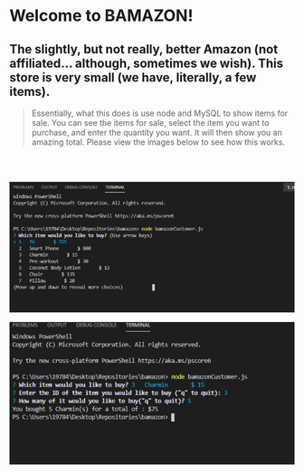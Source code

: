 
# <b>Welcome to BAMAZON!</b> 

## The slightly, but not really, better Amazon (not affiliated... although, sometimes we wish). This store is very small (we have, literally, a few items). 

> Essentially, what this does is use node and MySQL to show items for sale. You can see the items for sale, select the item you want to purchase, and enter the quantity you want. It will then show you an amazing total. Please view the images below to see how this works. 


<br>
<br>

![Image](bamazonchoiceOne.jpg)

![Image](bamazonchoiceTwo.jpg)



